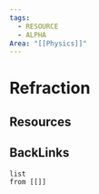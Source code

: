 ```yaml
---
tags:
  - RESOURCE
  - ALPHA
Area: "[[Physics]]"
---
```


# Refraction


## Resources


## BackLinks

```dataview
list
from [[]]
```

